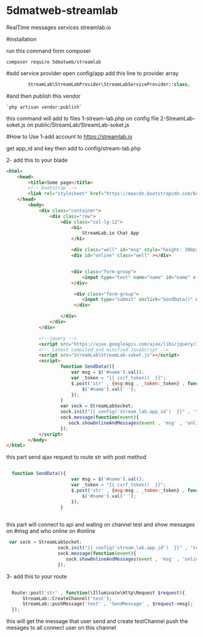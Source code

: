 # 5dmatweb-streamlab
RealTime messages services streamlab.io


#installation

run this command form composer

  `composer require 5dmatweb/streamlab`
  
  
 #add service provider 
 open config/app add this line to provider array
 
  ```php
          StreamLab\StreamLabProvider\StreamLabServiceProvider::class,
```

#and then publish this vendor

    `php artisan vendor:publish`
    
this command will add to files
1-stream-lab.php on config file
2-StreamLab-soket.js on public/StreamLab/StreamLab-soket.js

#How to Use
1-add account to https://streamlab.io

get app_id and key then add to config/stream-lab.php

2- add this to your blade 


```html
<html>
    <head>
        <title>Some page</title>
        <!-- bootstrap -->
        <link rel="stylesheet" href="https://maxcdn.bootstrapcdn.com/bootstrap/3.3.7/css/bootstrap.min.css" integrity="sha384-BVYiiSIFeK1dGmJRAkycuHAHRg32OmUcww7on3RYdg4Va+PmSTsz/K68vbdEjh4u" crossorigin="anonymous">
    </head>
        <body>
            <div class="container">
                <div class="row">
                    <div class="col-lg-12">
                        <h1>
                            StreamLab.io Chat App
                        </h1>

                        <div class="well" id="msg" style="height: 300px;overflow: auto"></div>
                        <div id="online" class="well" ></div>


                        <div class="form-group">
                            <input type="text" name="name" id="name" v-model="" class="form-control"/>
                        </div>

                         <div class="form-group">
                            <input type="submit" onclick="SendData()" name="submit" value="Submit" class="btn btn-default" />
                         </div>

                    </div>
                </div>
            </div>

            <!--jquery -->
            <script src="https://ajax.googleapis.com/ajax/libs/jquery/3.1.0/jquery.min.js"></script>
            <!-- Latest compiled and minified JavaScript -->
            <script src="StreamLab\StreamLab-soket.js"></script>
            <script>
                    function SendData(){
                        var msg = $('#name').val();
                        var _token = "{{ csrf_token()  }}";
                        $.post('str' , {msg:msg , _token:_token} , function(){
                            $('#name').val(' ');
                        });
                    }
                    var sock = StreamLabSocket;
                    sock.init("{{ config('stream_lab.app_id')  }}" , 'test');
                    sock.message(function(event){
                       sock.showOnlineAndMessages(event , 'msg' , 'online');
                    });
            </script>
        </body>
</html>
```

this part send ajax request to route str with post method

```javascript

  function SendData(){
                        var msg = $('#name').val();
                        var _token = "{{ csrf_token()  }}";
                        $.post('str' , {msg:msg , _token:_token} , function(){
                            $('#name').val(' ');
                        });
                    }
                    
 ```        
 
 this part will connect to api and wating on channel test and show messages on #msg and who online on #online
 
 ```javascript
  var sock = StreamLabSocket;
                    sock.init("{{ config('stream_lab.app_id')  }}" , 'test');
                    sock.message(function(event){
                       sock.showOnlineAndMessages(event , 'msg' , 'online');
                    });
 ```

3- add this to your route

```php

  Route::post('str' , function(\Illuminate\Http\Request $request){
      StreamLab::CreateChannel('test');
      StreamLab::pushMessage('test' , 'SendMessage' , $request->msg);
  });

```

this will get the message that user send and create testChannel push the mesages to all connect user on this channel


